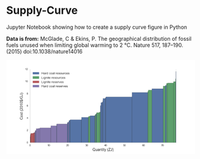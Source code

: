 # Supply-Curve

Jupyter Notebook showing how to create a supply curve figure in Python

**Data is from:**
McGlade, C & Ekins, P. The geographical distribution of fossil fuels unused when limiting global warming to 2 °C. Nature 517, 187–190. (2015) doi:10.1038/nature14016

![My image](https://github.com/gschivley/Supply-Curve/blob/master/Example%20Supply%20Curve%20(coal).png)
